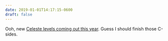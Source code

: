 ```yaml
---
date: 2019-01-01T14:17:15-0600
draft: false
---
```


Ooh, new [Celeste levels coming out this year](https://www.polygon.com/2018/12/30/18161392/celeste-new-levels-2019). Guess I should finish those C-sides.

